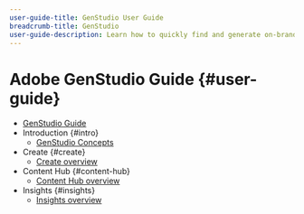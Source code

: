 ```yaml
---
user-guide-title: GenStudio User Guide 
breadcrumb-title: GenStudio
user-guide-description: Learn how to quickly find and generate on-brand assets, create variations, and optimize experiences based on real-time content performance insights.
---
```


# Adobe GenStudio Guide {#user-guide}

+ [GenStudio Guide](home.md)
+ Introduction {#intro}
    + [GenStudio Concepts](concepts.md)
+ Create {#create}
    + [Create overview](create/overview.md)
+ Content Hub {#content-hub}
    + [Content Hub overview](content/overview.md)
+ Insights {#insights}
    + [Insights overview](insights/overview.md)
